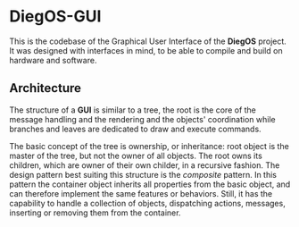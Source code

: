 DiegOS-GUI
==========

This is the codebase of the Graphical User Interface of the **DiegOS** project.
It was designed with interfaces in mind, to be able to compile and build
on hardware and software.

Architecture
------------

The structure of a **GUI** is similar to a tree, the root is the core of the
message handling and the rendering and the objects' coordination while branches
and leaves are dedicated to draw and execute commands.

The basic concept of the tree is ownership, or inheritance: root object is the master
of the tree, but not the owner of all objects.
The root owns its children, which are owner of their own childer, in a recursive fashion.
The design pattern best suiting this structure is the *composite* pattern.
In this pattern the container object inherits all properties from the basic object, and can therefore
implement the same features or behaviors.
Still, it has the capability to handle a collection of objects, dispatching actions, messages, inserting
or removing them from the container.


